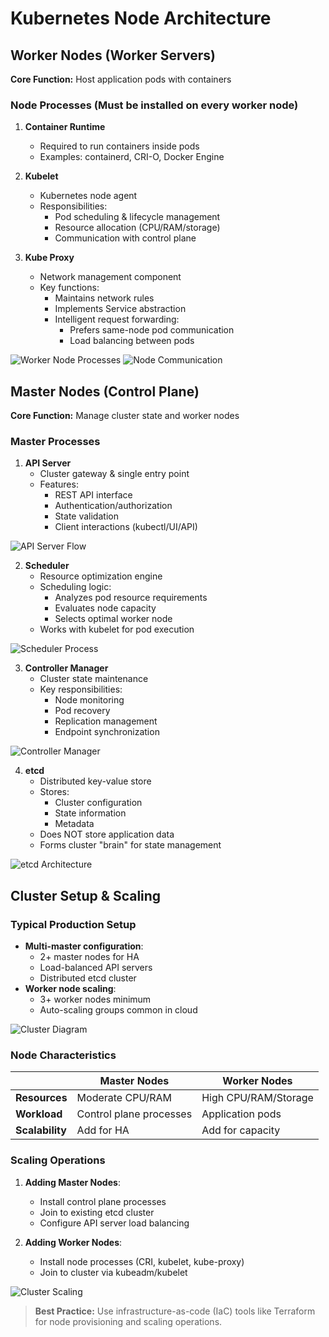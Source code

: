 # Kubernetes Node Architecture

## Worker Nodes (Worker Servers)
**Core Function:** Host application pods with containers

### Node Processes (Must be installed on every worker node)
1. **Container Runtime**  
   - Required to run containers inside pods
   - Examples: containerd, CRI-O, Docker Engine

2. **Kubelet**  
   - Kubernetes node agent
   - Responsibilities:
     - Pod scheduling & lifecycle management
     - Resource allocation (CPU/RAM/storage)
     - Communication with control plane

3. **Kube Proxy**  
   - Network management component
   - Key functions:
     - Maintains network rules
     - Implements Service abstraction
     - Intelligent request forwarding:
       - Prefers same-node pod communication
       - Load balancing between pods

![Worker Node Processes](image-13.png)
![Node Communication](image-14.png)

## Master Nodes (Control Plane)
**Core Function:** Manage cluster state and worker nodes

### Master Processes
1. **API Server**  
   - Cluster gateway & single entry point
   - Features:
     - REST API interface
     - Authentication/authorization
     - State validation
     - Client interactions (kubectl/UI/API)

![API Server Flow](image-16.png)

2. **Scheduler**  
   - Resource optimization engine
   - Scheduling logic:
     - Analyzes pod resource requirements
     - Evaluates node capacity
     - Selects optimal worker node
   - Works with kubelet for pod execution

![Scheduler Process](image-17.png)

3. **Controller Manager**  
   - Cluster state maintenance
   - Key responsibilities:
     - Node monitoring
     - Pod recovery
     - Replication management
     - Endpoint synchronization

![Controller Manager](image-18.png)

4. **etcd**  
   - Distributed key-value store
   - Stores:
     - Cluster configuration
     - State information
     - Metadata
   - Does NOT store application data
   - Forms cluster "brain" for state management

![etcd Architecture](image-19.png)

## Cluster Setup & Scaling
### Typical Production Setup
- **Multi-master configuration**:
  - 2+ master nodes for HA
  - Load-balanced API servers
  - Distributed etcd cluster
- **Worker node scaling**:
  - 3+ worker nodes minimum
  - Auto-scaling groups common in cloud

![Cluster Diagram](image-20.png)

### Node Characteristics
|                | Master Nodes               | Worker Nodes               |
|----------------|----------------------------|----------------------------|
| **Resources**  | Moderate CPU/RAM           | High CPU/RAM/Storage       |
| **Workload**   | Control plane processes    | Application pods           |
| **Scalability**| Add for HA                 | Add for capacity           |

### Scaling Operations
1. **Adding Master Nodes**:
   - Install control plane processes
   - Join to existing etcd cluster
   - Configure API server load balancing

2. **Adding Worker Nodes**:
   - Install node processes (CRI, kubelet, kube-proxy)
   - Join to cluster via kubeadm/kubelet

![Cluster Scaling](image-21.png)

> **Best Practice:** Use infrastructure-as-code (IaC) tools like Terraform for node provisioning and scaling operations.